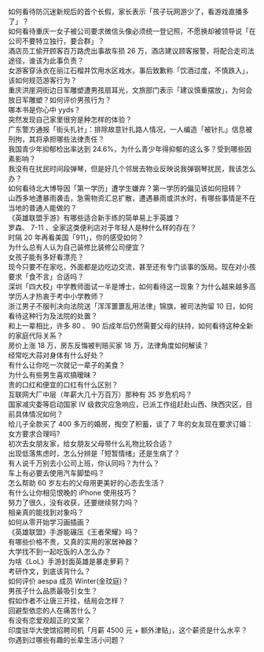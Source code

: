 如何看待防沉迷新规后的首个长假，家长表示「孩子玩网游少了，看游戏直播多了」？  
如何看待重庆一女子被公司要求微信头像必须统一登记照，不愿换却被领导说「在公司不要特立独行，要合群」？  
酒店员工偷开顾客百万路虎出事故车损 26 万，酒店建议顾客报警，将配合走司法途径，谁该为此事负责？  
女游客穿泳衣在丽江石榴井饮用水区戏水，事后致歉称「饮酒过度，不慎跌入」，该如何规范游客行为？  
重庆洪崖洞街边日军雕塑遭男孩扇耳光，文旅部门表示「建议慎重摆放」，为何会放日军雕塑？如何评价男孩行为？  
哪本书是你心中 yyds？  
突然发现自己家里很穷是种怎样的体验？  
广东警方通报「街头扎针」：排除故意针扎路人情况，一人编造「被针扎」信息被刑拘，其将承担哪些法律责任？  
我国青少年抑郁检出率达到 24.6%，为什么青少年得抑郁的这么多？受到哪些因素影响？  
我没有在扰民时间段弹琴，但是好几个邻居去物业反映说我弹钢琴扰民，我该怎么办？  
如何看待北大博导因「第一学历」遭学生嫌弃？第一学历的偏见该如何扭转？  
山西多地遭暴雨袭击，急需物资汇总扩散，遭遇暴雨或洪水时，有哪些事情是不在当地的普通人能做的？  
《英雄联盟手游》有哪些适合新手练的简单易上手英雄？  
罗森、 7-11 、全家这类便利店对于年轻人是种什么样的存在？  
时隔 20 年再看美国「911」，你的感受如何？  
为什么总有人认为自己装修比装修公司便宜？  
女孩子能有多好看漂亮？  
现今只要不在家吃，外面都是边吃边交流，甚至还有专门谈事的饭局。现在对小孩要求「食不言」合适吗？  
深圳「四大校」中学教师面试一半是博士，如何看待这一现象？为什么越来越多高学历人才热衷于考中小学教师？  
浙江男子不服判决向法院送「浑浑噩噩乱用法律」锦旗，被司法拘留 10 日，如何看待这种行为及法院的处置？  
和上一辈相比，许多 80 、 90 后成年后仍然需要父母的扶持，如何看待这种全新的家庭代际关系？  
房价上涨 18 万，房东反悔被判赔买家 18 万，法律角度如何解读？  
经常吃大蒜对身体有什么好处？  
有什么让你吃一次就记一辈子的美食？  
为什么有些男生喜欢搞暧昧？  
贵的口红和便宜的口红有什么区别？  
互联网大厂中层（年薪大几十万百万）那种有 35 岁危机吗？  
国家减灾委等启动国家 Ⅳ 级救灾应急响应，已派工作组赶赴山西、陕西灾区，目前具体情况如何？  
给儿子全款买了 400 多万的婚房，掏空了积蓄，谈了 7 年的女友现在要求订婚：女方要求合理吗?  
初次去女朋友家，给女朋友父母带什么礼物比较合适？  
出现低落焦虑时，怎么分辨是「短暂情绪」还是生病了？  
有人说千万别去小公司上班，你认同吗？为什么？  
车上有必要去使用汽车脚垫吗？  
怎么帮助 60 岁左右的父母用更美好的心态去生活？  
有什么让你相见恨晚的 iPhone 使用技巧？  
努力了很久，没有收获，还要继续努力吗？  
相亲真的能找到对象吗？  
如何从零开始学习画插画？  
《英雄联盟》手游能碾压《王者荣耀》吗？  
有哪些价格不贵，又真的实用的家居神器？  
大学找不到一起吃饭的人怎么办？  
为啥《LoL》手游封面英雄是暴走萝莉？  
考研作文，到底该背什么？  
如何评价 aespa 成员 Winter(金玟庭)？  
男孩子什么品质最吸引女生？  
假如作者不让唐三开挂，结局会怎样？  
回避型依恋的人在痛苦什么？  
有没有恋爱观超正的文案？  
印度驻华大使馆招聘司机「月薪 4500 元 + 额外津贴」，这个薪资是什么水平？  
你遇到过哪些有趣的长辈生活小问题？  

